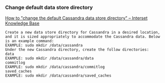 ###  Change default data store directory


[How to &quot;change the default Cassandra data store directory&quot; – Interset Knowledge Base](https://interset.zendesk.com/hc/en-us/articles/360001083007-How-to-change-the-default-Cassandra-data-store-directory- "How to &quot;change the default Cassandra data store directory&quot; – Interset Knowledge Base")


 

```shell
Create a new data store directory for Cassandra in a desired location, and it is sized appropriately to accommodate the Cassandra data. Below is an example command:
EXAMPLE: sudo mkdir /data/cassandra
Under the new Cassandra directory, create the follow directories:
data
EXAMPLE: sudo mkdir /data/cassandra/data
commitlog
EXAMPLE: sudo mkdir /data/cassandra/commitlog
saved_caches
EXAMPLE: sudo mkdir /data/cassandra/saved_caches
```
